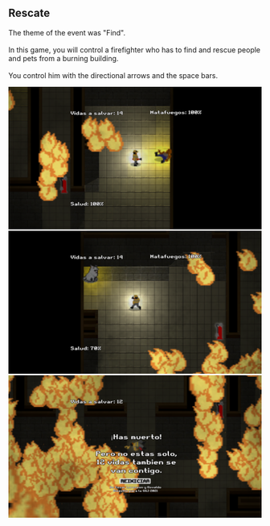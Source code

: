 ## Rescate

The theme of the event was "Find".<br><br>
In this game, you will control a firefighter who has to find and rescue people and pets from a burning building. <br><br>
You control him with the directional arrows and the space bars.

![](Docs/Screenshot1.png)
![](Docs/Screenshot2.png)
![](Docs/Screenshot3.png)